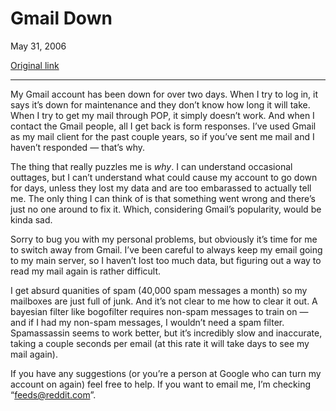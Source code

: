 Gmail Down
==========

May 31, 2006

[Original link](http://www.aaronsw.com/weblog/gmaildown)

* * * * *

My Gmail account has been down for over two days. When I try to log in,
it says it’s down for maintenance and they don’t know how long it will
take. When I try to get my mail through POP, it simply doesn’t work. And
when I contact the Gmail people, all I get back is form responses. I’ve
used Gmail as my mail client for the past couple years, so if you’ve
sent me mail and I haven’t responded — that’s why.

The thing that really puzzles me is *why*. I can understand occasional
outtages, but I can’t understand what could cause my account to go down
for days, unless they lost my data and are too embarassed to actually
tell me. The only thing I can think of is that something went wrong and
there’s just no one around to fix it. Which, considering Gmail’s
popularity, would be kinda sad.

Sorry to bug you with my personal problems, but obviously it’s time for
me to switch away from Gmail. I’ve been careful to always keep my email
going to my main server, so I haven’t lost too much data, but figuring
out a way to read my mail again is rather difficult.

I get absurd quanities of spam (40,000 spam messages a month) so my
mailboxes are just full of junk. And it’s not clear to me how to clear
it out. A bayesian filter like bogofilter requires non-spam messages to
train on — and if I had my non-spam messages, I wouldn’t need a spam
filter. Spamassassin seems to work better, but it’s incredibly slow and
inaccurate, taking a couple seconds per email (at this rate it will take
days to see my mail again).

If you have any suggestions (or you’re a person at Google who can turn
my account on again) feel free to help. If you want to email me, I’m
checking “feeds@reddit.com”.

